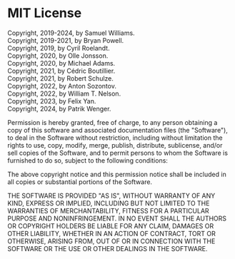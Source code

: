 # MIT License

Copyright, 2019-2024, by Samuel Williams.  
Copyright, 2019-2021, by Bryan Powell.  
Copyright, 2019, by Cyril Roelandt.  
Copyright, 2020, by Olle Jonsson.  
Copyright, 2020, by Michael Adams.  
Copyright, 2021, by Cédric Boutillier.  
Copyright, 2021, by Robert Schulze.  
Copyright, 2022, by Anton Sozontov.  
Copyright, 2022, by William T. Nelson.  
Copyright, 2023, by Felix Yan.  
Copyright, 2024, by Patrik Wenger.  

Permission is hereby granted, free of charge, to any person obtaining a copy
of this software and associated documentation files (the "Software"), to deal
in the Software without restriction, including without limitation the rights
to use, copy, modify, merge, publish, distribute, sublicense, and/or sell
copies of the Software, and to permit persons to whom the Software is
furnished to do so, subject to the following conditions:

The above copyright notice and this permission notice shall be included in all
copies or substantial portions of the Software.

THE SOFTWARE IS PROVIDED "AS IS", WITHOUT WARRANTY OF ANY KIND, EXPRESS OR
IMPLIED, INCLUDING BUT NOT LIMITED TO THE WARRANTIES OF MERCHANTABILITY,
FITNESS FOR A PARTICULAR PURPOSE AND NONINFRINGEMENT. IN NO EVENT SHALL THE
AUTHORS OR COPYRIGHT HOLDERS BE LIABLE FOR ANY CLAIM, DAMAGES OR OTHER
LIABILITY, WHETHER IN AN ACTION OF CONTRACT, TORT OR OTHERWISE, ARISING FROM,
OUT OF OR IN CONNECTION WITH THE SOFTWARE OR THE USE OR OTHER DEALINGS IN THE
SOFTWARE.
